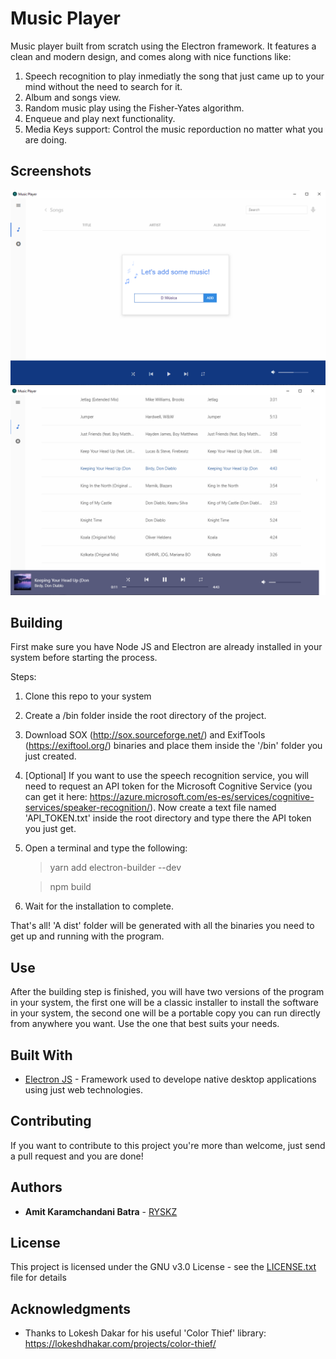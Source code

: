 # Music Player

Music player built from scratch using the Electron framework. It features a clean and modern design, and comes along with nice functions like:
1. Speech recognition to play inmediatly the song that just came up to your mind without the need to search for it.
2. Album and songs view.
3. Random music play using the Fisher-Yates algorithm.
4. Enqueue and play next functionality.
5. Media Keys support: Control the music reporduction no matter what you are doing.

## Screenshots
<div align="center">
    <img src="/screenshots/1.png" width="700px"></img>
    <br>
    <img src="/screenshots/2.png" width="700px"></img>
</div>

## Building
First make sure you have Node JS and Electron are already installed in your system before starting the process.

Steps:
1. Clone this repo to your system
2. Create a /bin folder inside the root directory of the project.
3. Download SOX (http://sox.sourceforge.net/) and ExifTools (https://exiftool.org/) binaries and place them inside the '/bin' folder you just created.
4. [Optional] If you want to use the speech recognition service, you will need to request an API token for the Microsoft Cognitive Service (you can get it here: https://azure.microsoft.com/es-es/services/cognitive-services/speaker-recognition/). Now create a text file named 'API_TOKEN.txt' inside the root directory and type there the API token you just get.
5. Open a terminal and type the following:
   > yarn add electron-builder --dev
   
   > npm build
6. Wait for the installation to complete.

That's all! 'A dist' folder will be generated with all the binaries you need to get up and running with the program.

## Use
After the building step is finished, you will have two versions of the program in your system, the first one will be a classic installer to install the software in your system, the second one will be a portable copy you can run directly from anywhere you want. Use the one that best suits your needs.

## Built With

* [Electron JS](https://www.electronjs.org/) - Framework used to develope native desktop applications using just web technologies.

## Contributing

If you want to contribute to this project you're more than welcome, just send a pull request and you are done!

## Authors

* **Amit Karamchandani Batra** - [RYSKZ](https://github.com/RYSKZ)

## License

This project is licensed under the GNU v3.0 License - see the [LICENSE.txt](LICENSE.txt) file for details

## Acknowledgments

* Thanks to Lokesh Dakar for his useful 'Color Thief' library: https://lokeshdhakar.com/projects/color-thief/
